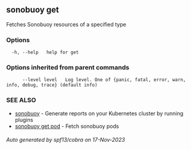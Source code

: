 ## sonobuoy get

Fetches Sonobuoy resources of a specified type

### Options

```
  -h, --help   help for get
```

### Options inherited from parent commands

```
      --level level   Log level. One of {panic, fatal, error, warn, info, debug, trace} (default info)
```

### SEE ALSO

* [sonobuoy](sonobuoy.md)	 - Generate reports on your Kubernetes cluster by running plugins
* [sonobuoy get pod](sonobuoy_get_pod.md)	 - Fetch sonobuoy pods

###### Auto generated by spf13/cobra on 17-Nov-2023
